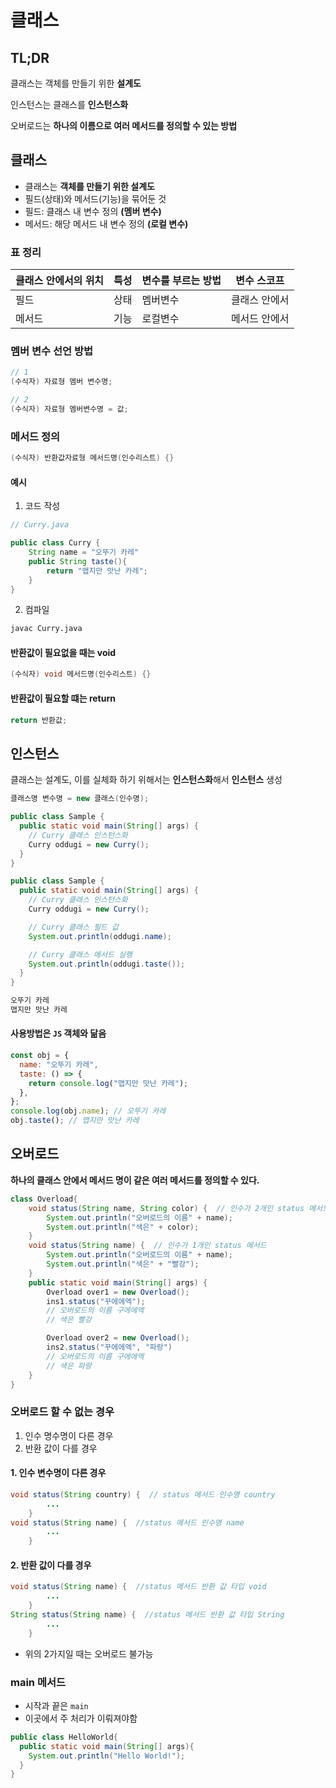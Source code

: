 # 클래스

## TL;DR

클래스는 객체를 만들기 위한 **설계도**

인스턴스는 클래스를 **인스턴스화**

오버로드는 **하나의 이름으로 여러 메서드를 정의할 수 있는 방법**

## 클래스

- 클래스는 **객체를 만들기 위한 설계도**
- 필드(상태)와 메서드(기능)을 묶어둔 것
- 필드: 클래스 내 변수 정의 **(멤버 변수)**
- 메서드: 해당 메서드 내 변수 정의 **(로컬 변수)**

### 표 정리

| 클래스 안에서의 위치 | 특성 | 변수를 부르는 방법 | 변수 스코프   |
| -------------------- | ---- | ------------------ | ------------- |
| 필드                 | 상태 | 멤버변수           | 클래스 안에서 |
| 메서드               | 기능 | 로컬변수           | 메서드 안에서 |

### 멤버 변수 선언 방법

```java
// 1
(수식자) 자료형 멤버 변수명;

// 2
(수식자) 자료형 멤버변수명 = 값;

```

### 메서드 정의

```java
(수식자) 반환값자료형 메서드명(인수리스트) {}
```

#### 예시

1. 코드 작성

```java
// Curry.java

public class Curry {
    String name = "오뚜기 카레"
    public String taste(){
        return "맵지만 맛난 카레";
    }
}

```

2. 컴파일

```bash
javac Curry.java
```

#### 반환값이 필요없을 때는 **void**

```java
(수식자) void 메서드명(인수리스트) {}
```

#### 반환값이 필요할 떄는 **return**

```java
return 반환값;
```

## 인스턴스

클래스는 설계도, 이를 실체화 하기 위해서는 **인스턴스화**해서 **인스턴스** 생성

```java
클래스명 변수명 = new 클래스(인수명);

```

```java
public class Sample {
  public static void main(String[] args) {
    // Curry 클래스 인스턴스화
    Curry oddugi = new Curry();
  }
}
```

```java
public class Sample {
  public static void main(String[] args) {
    // Curry 클래스 인스턴스화
    Curry oddugi = new Curry();

    // Curry 클래스 필드 값
    System.out.println(oddugi.name);

    // Curry 클래스 메서드 실행
    System.out.println(oddugi.taste());
  }
}
```

```bash
오뚜기 카레
맵지만 맛난 카레
```

#### 사용방법은 `JS` 객체와 닮음

```js
const obj = {
  name: "오뚜기 카레",
  taste: () => {
    return console.log("맵지만 맛난 카레");
  },
};
console.log(obj.name); // 오뚜기 카레
obj.taste(); // 맵지만 맛난 카레
```

## 오버로드

**하나의 클래스 안에서 메서드 명이 같은 여러 메서드를 정의할 수 있다.**

```java
class Overload{
    void status(String name, String color) {  // 인수가 2개인 status 메서드
        System.out.println("오버로드의 이름" + name);
        System.out.println("색은" + color);
    }
    void status(String name) {  // 인수가 1개인 status 메서드
        System.out.println("오버로드의 이름" + name);
        System.out.println("색은" + "빨강");
    }
    public static void main(String[] args) {
        Overload over1 = new Overload();
        ins1.status("꾸에에엑");
        // 오버로드의 이름 구에에엑
        // 색은 빨강

        Overload over2 = new Overload();
        ins2.status("꾸에에엑", "파랑")
        // 오버로드의 이름 구에에엑
        // 색은 파랑
    }
}
```

### 오버로드 할 수 없는 경우

1. 인수 명수명이 다른 경우
2. 반환 값이 다를 경우

#### 1. 인수 변수명이 다른 경우

```java
void status(String country) {  // status 메서드 인수명 country
        ...
    }
void status(String name) {  //status 메서드 인수명 name
        ...
    }
```

#### 2. 반환 값이 다를 경우

```java
void status(String name) {  //status 메서드 반환 값 타입 void
        ...
    }
String status(String name) {  //status 메서드 반환 값 타입 String
        ...
    }
```

- 위의 2가지일 때는 오버로드 불가능

### main 메서드

- 시작과 끝은 `main`
- 이곳에서 주 처리가 이뤄져야함

```java
public class HelloWorld{
  public static void main(String[] args){
    System.out.println("Hello World!");
  }
}
```

